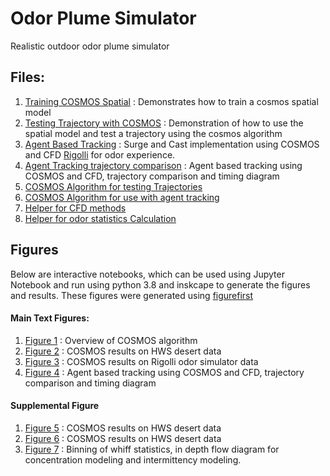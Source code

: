 # Odor Plume Simulator
Realistic outdoor odor plume simulator 


## Files:
1. [Training COSMOS Spatial](train.ipynb) : Demonstrates how to train a cosmos spatial model
2. [Testing Trajectory with COSMOS](test.ipynb) : Demonstration of how to use the spatial model and test a trajectory using the cosmos algorithm
3. [Agent Based Tracking](agent_tracking.ipynb) : Surge and Cast implementation using COSMOS and CFD [Rigolli](https://elifesciences.org/articles/72196) for odor experience.
4. [Agent Tracking trajectory comparison](trajectory_comparison.ipynb) : Agent based tracking using COSMOS and CFD, trajectory comparison and timing diagram
5. [COSMOS Algorithm for testing Trajectories](cosmos_batch.py)
6. [COSMOS Algorithm for use with agent tracking](cosmos_tracking.py)
5. [Helper for CFD methods](cfd_rigolli.py)
6. [Helper for odor statistics Calculation](odor_stat_calculations.py)


## Figures

 Below are interactive notebooks, which can be used using Jupyter Notebook and run using python 3.8 and inskcape to generate the figures and results. These figures were generated using [figurefirst](https://github.com/FlyRanch/figurefirst) 

#### Main Text Figures: 
1. [Figure 1](figure/algorithm_figure_v3.ipynb) : Overview of COSMOS algorithm 
2. [Figure 2](figure/results_hws.ipynb) : COSMOS results on HWS desert data
3. [Figure 3](figure/results_rigolli.ipynb) : COSMOS results on Rigolli odor simulator data
4. [Figure 4](figure/results_trackingv1.ipynb) : Agent based tracking using COSMOS and CFD, trajectory comparison and timing diagram


#### Supplemental Figure

1. [Figure 5](figure/results_lws.ipynb) : COSMOS results on HWS desert data
2. [Figure 6](figure/results_forest.ipynb) : COSMOS results on HWS desert data
3. [Figure 7](figure/S1.ipynb) : Binning of whiff statistics, in depth flow diagram for concentration modeling and intermittency modeling.



